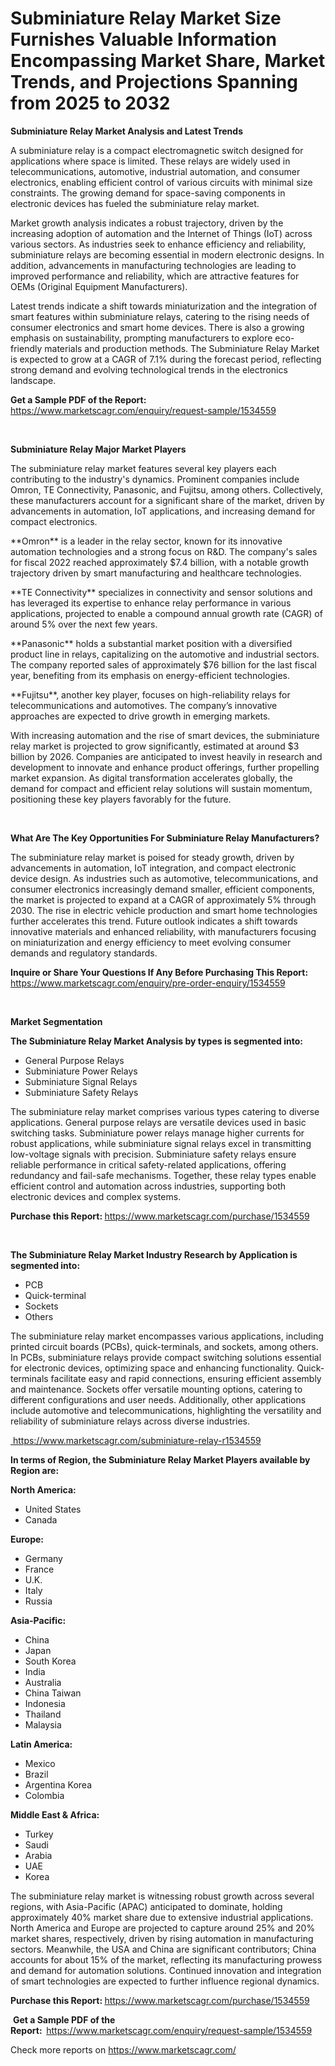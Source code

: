 <p><h1>Subminiature Relay Market Size Furnishes Valuable Information Encompassing Market Share, Market Trends, and Projections Spanning from 2025 to 2032</h1></p><p><strong>Subminiature Relay Market Analysis and Latest Trends</strong></p>
<p><p>A subminiature relay is a compact electromagnetic switch designed for applications where space is limited. These relays are widely used in telecommunications, automotive, industrial automation, and consumer electronics, enabling efficient control of various circuits with minimal size constraints. The growing demand for space-saving components in electronic devices has fueled the subminiature relay market.</p><p>Market growth analysis indicates a robust trajectory, driven by the increasing adoption of automation and the Internet of Things (IoT) across various sectors. As industries seek to enhance efficiency and reliability, subminiature relays are becoming essential in modern electronic designs. In addition, advancements in manufacturing technologies are leading to improved performance and reliability, which are attractive features for OEMs (Original Equipment Manufacturers).</p><p>Latest trends indicate a shift towards miniaturization and the integration of smart features within subminiature relays, catering to the rising needs of consumer electronics and smart home devices. There is also a growing emphasis on sustainability, prompting manufacturers to explore eco-friendly materials and production methods. The Subminiature Relay Market is expected to grow at a CAGR of 7.1% during the forecast period, reflecting strong demand and evolving technological trends in the electronics landscape.</p></p>
<p><strong>Get a Sample PDF of the Report:&nbsp;</strong> <a href="https://www.marketscagr.com/enquiry/request-sample/1534559?utm_campaign=2314&utm_medium=2&utm_source=Github&utm_content=ia&utm_term=10022025&utm_id=subminiature-relay">https://www.marketscagr.com/enquiry/request-sample/1534559</a></p>
<p>&nbsp;</p>
<p><strong>Subminiature Relay Major Market Players</strong></p>
<p><p>The subminiature relay market features several key players each contributing to the industry's dynamics. Prominent companies include Omron, TE Connectivity, Panasonic, and Fujitsu, among others. Collectively, these manufacturers account for a significant share of the market, driven by advancements in automation, IoT applications, and increasing demand for compact electronics.</p><p>**Omron** is a leader in the relay sector, known for its innovative automation technologies and a strong focus on R&D. The company's sales for fiscal 2022 reached approximately $7.4 billion, with a notable growth trajectory driven by smart manufacturing and healthcare technologies.</p><p>**TE Connectivity** specializes in connectivity and sensor solutions and has leveraged its expertise to enhance relay performance in various applications, projected to enable a compound annual growth rate (CAGR) of around 5% over the next few years. </p><p>**Panasonic** holds a substantial market position with a diversified product line in relays, capitalizing on the automotive and industrial sectors. The company reported sales of approximately $76 billion for the last fiscal year, benefiting from its emphasis on energy-efficient technologies.</p><p>**Fujitsu**, another key player, focuses on high-reliability relays for telecommunications and automotives. The company’s innovative approaches are expected to drive growth in emerging markets.</p><p>With increasing automation and the rise of smart devices, the subminiature relay market is projected to grow significantly, estimated at around $3 billion by 2026. Companies are anticipated to invest heavily in research and development to innovate and enhance product offerings, further propelling market expansion. As digital transformation accelerates globally, the demand for compact and efficient relay solutions will sustain momentum, positioning these key players favorably for the future.</p></p>
<p>&nbsp;</p>
<p><strong>What Are The Key Opportunities For Subminiature Relay Manufacturers?</strong></p>
<p><p>The subminiature relay market is poised for steady growth, driven by advancements in automation, IoT integration, and compact electronic device design. As industries such as automotive, telecommunications, and consumer electronics increasingly demand smaller, efficient components, the market is projected to expand at a CAGR of approximately 5% through 2030. The rise in electric vehicle production and smart home technologies further accelerates this trend. Future outlook indicates a shift towards innovative materials and enhanced reliability, with manufacturers focusing on miniaturization and energy efficiency to meet evolving consumer demands and regulatory standards.</p></p>
<p><strong>Inquire or Share Your Questions If Any Before Purchasing This Report:</strong> <a href="https://www.marketscagr.com/enquiry/pre-order-enquiry/1534559?utm_campaign=2314&utm_medium=2&utm_source=Github&utm_content=ia&utm_term=10022025&utm_id=subminiature-relay">https://www.marketscagr.com/enquiry/pre-order-enquiry/1534559</a></p>
<p>&nbsp;</p>
<p><strong>Market Segmentation</strong></p>
<p><strong>The Subminiature Relay Market Analysis by types is segmented into:</strong></p>
<p><ul><li>General Purpose Relays</li><li>Subminiature Power Relays</li><li>Subminiature Signal Relays</li><li>Subminiature Safety Relays</li></ul></p>
<p><p>The subminiature relay market comprises various types catering to diverse applications. General purpose relays are versatile devices used in basic switching tasks. Subminiature power relays manage higher currents for robust applications, while subminiature signal relays excel in transmitting low-voltage signals with precision. Subminiature safety relays ensure reliable performance in critical safety-related applications, offering redundancy and fail-safe mechanisms. Together, these relay types enable efficient control and automation across industries, supporting both electronic devices and complex systems.</p></p>
<p><strong>Purchase this Report:&nbsp;</strong><a href="https://www.marketscagr.com/purchase/1534559?utm_campaign=2314&utm_medium=2&utm_source=Github&utm_content=ia&utm_term=10022025&utm_id=subminiature-relay">https://www.marketscagr.com/purchase/1534559</a></p>
<p>&nbsp;</p>
<p><strong>The Subminiature Relay Market Industry Research by Application is segmented into:</strong></p>
<p><ul><li>PCB</li><li>Quick-terminal</li><li>Sockets</li><li>Others</li></ul></p>
<p><p>The subminiature relay market encompasses various applications, including printed circuit boards (PCBs), quick-terminals, and sockets, among others. In PCBs, subminiature relays provide compact switching solutions essential for electronic devices, optimizing space and enhancing functionality. Quick-terminals facilitate easy and rapid connections, ensuring efficient assembly and maintenance. Sockets offer versatile mounting options, catering to different configurations and user needs. Additionally, other applications include automotive and telecommunications, highlighting the versatility and reliability of subminiature relays across diverse industries.</p></p>
<p><a href="https://www.marketscagr.com/subminiature-relay-r1534559?utm_campaign=2314&utm_medium=2&utm_source=Github&utm_content=ia&utm_term=10022025&utm_id=subminiature-relay">&nbsp;https://www.marketscagr.com/subminiature-relay-r1534559</a></p>
<p><strong>In terms of Region, the Subminiature Relay Market Players available by Region are:</strong></p>
<p>
    <p> <strong> North America: </strong>
        <ul>
            <li>United States</li>
            <li>Canada</li>
        </ul>
        </p> 
    <p> <strong> Europe: </strong>
        <ul>
            <li>Germany</li>
            <li>France</li>
            <li>U.K.</li>
            <li>Italy</li>
            <li>Russia</li>
        </ul>
        </p> 
    <p> <strong> Asia-Pacific: </strong>
        <ul>
            <li>China</li>
            <li>Japan</li>
            <li>South Korea</li>
            <li>India</li>
            <li>Australia</li>
            <li>China Taiwan</li>
            <li>Indonesia</li>
            <li>Thailand</li>
            <li>Malaysia</li>
        </ul>
        </p> 
    <p> <strong> Latin America: </strong>
        <ul>
            <li>Mexico</li>
            <li>Brazil</li>
            <li>Argentina Korea</li>
            <li>Colombia</li>
        </ul>
        </p> 
    <p> <strong> Middle East & Africa: </strong>
        <ul>
            <li>Turkey</li>
            <li>Saudi</li>
            <li>Arabia</li>
            <li>UAE</li>
            <li>Korea</li>
        </ul>
    </p>
    </p>
<p><p>The subminiature relay market is witnessing robust growth across several regions, with Asia-Pacific (APAC) anticipated to dominate, holding approximately 40% market share due to extensive industrial applications. North America and Europe are projected to capture around 25% and 20% market shares, respectively, driven by rising automation in manufacturing sectors. Meanwhile, the USA and China are significant contributors; China accounts for about 15% of the market, reflecting its manufacturing prowess and demand for automation solutions. Continued innovation and integration of smart technologies are expected to further influence regional dynamics.</p></p>
<p><strong>Purchase this Report: </strong><a href="https://www.marketscagr.com/purchase/1534559?utm_campaign=2314&utm_medium=2&utm_source=Github&utm_content=ia&utm_term=10022025&utm_id=subminiature-relay">https://www.marketscagr.com/purchase/1534559</a></p>
<p>&nbsp;<strong>Get a Sample PDF of the Report:&nbsp;&nbsp;</strong><a href="https://www.marketscagr.com/enquiry/request-sample/1534559?utm_campaign=2314&utm_medium=2&utm_source=Github&utm_content=ia&utm_term=10022025&utm_id=subminiature-relay">https://www.marketscagr.com/enquiry/request-sample/1534559</a></p>
<p><strong></strong></p>
<p>Check more reports on <a href="https://www.marketscagr.com/?utm_campaign=2314&utm_medium=2&utm_source=Github&utm_content=ia&utm_term=10022025&utm_id=subminiature-relay">https://www.marketscagr.com/</a></p>